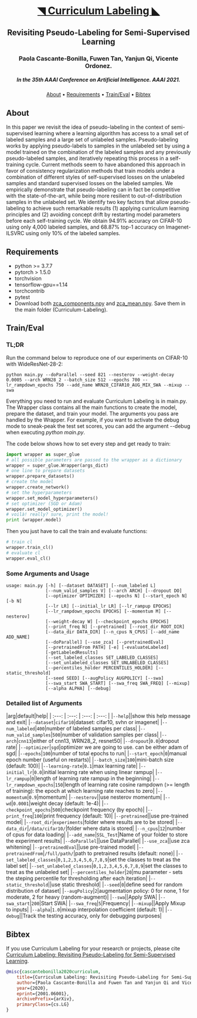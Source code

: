 <!-- ## [[AAAI21] Curriculum Labeling: Revisiting Pseudo-Labeling for Semi-Supervised Learning](https://arxiv.org/abs/2001.06001)
Paola Cascante-Bonilla, Fuwen Tan, Yanjun Qi, Vicente Ordonez. -->

<h1 align="center"><a href="https://arxiv.org/abs/2001.06001">◥ Curriculum Labeling ◣</a></h1>
<h2 align="center">Revisiting Pseudo-Labeling for Semi-Supervised 
Learning</h2>
<h3 align="center">Paola Cascante-Bonilla, Fuwen Tan, Yanjun Qi, Vicente Ordonez.</h3>
<h5 align="center">In the 35th AAAI Conference on Artificial Intelligence. AAAI 2021.</h5>

<p align="center">
  <a href="#about">About</a> •
  <a href="#about">Requirements</a> •
  <a href="#train/eval">Train/Eval</a> •
  <a href="#bibtex">Bibtex</a>
</p>


## About
In this paper we revisit the idea of pseudo-labeling in the context of semi-supervised learning where a learning algorithm has access to a small set of labeled samples and a large set of unlabeled samples. Pseudo-labeling works by applying pseudo-labels to samples in the unlabeled set by using a model trained on the combination of the labeled samples and any previously pseudo-labeled samples, and iteratively repeating this process in a self-training cycle. Current methods seem to have abandoned this approach in favor of consistency regularization methods that train models under a combination of different styles of self-supervised losses on the unlabeled samples and standard supervised losses on the labeled samples. 
We empirically demonstrate that pseudo-labeling can in fact be competitive with the state-of-the-art, while being more resilient to out-of-distribution samples in the unlabeled set. We identify two key factors that allow pseudo-labeling to achieve such remarkable results (1) applying curriculum learning principles and (2) avoiding concept drift by restarting model parameters before each self-training cycle. We obtain 94.91% accuracy on CIFAR-10 using only 4,000 labeled samples, and 68.87% top-1 accuracy on Imagenet-ILSVRC using only 10% of the labeled samples.

## Requirements
- python >= 3.7.7 
- pytorch > 1.5.0
- torchvision
- tensorflow-gpu==1.14
- torchcontrib
- pytest
- Download both [zca_components.npy](http://cs.virginia.edu/~pcascante/zca_components.npy) and [zca_mean.npy](http://cs.virginia.edu/~pcascante/zca_mean.npy). Save them in the main folder (Curriculum-Labeling).


## Train/Eval

### TL;DR
Run the command below to reproduce one of our experiments on CIFAR-10 with WideResNet-28-2:
```
python main.py --doParallel --seed 821 --nesterov --weight-decay 0.0005 --arch WRN28_2 --batch_size 512 --epochs 700 --lr_rampdown_epochs 750 --add_name WRN28_CIFAR10_AUG_MIX_SWA --mixup --swa
```

Everything you need to run and evaluate Curriculum Labeling is in main.py.
The Wrapper class contains all the main functions to create the model, prepare the dataset, and train your model. The arguments you pass are handled by the Wrapper. For example, if you want to activate the debug mode to sneak-peak the test set scores, you can add the argument --debug when executing <i>python main.py</i>.

The code below shows how to set every step and get ready to train:

```python
import wrapper as super_glue
# all possible parameters are passed to the wrapper as a dictionary
wrapper = super_glue.Wrapper(args_dict)
# one line to prepare datasets
wrapper.prepare_datasets()
# create the model
wrapper.create_network()
# set the hyperparameters
wrapper.set_model_hyperparameters()
# set optimizer (SGD or Adam)
wrapper.set_model_optimizer()
# voilà! really? sure, print the model!
print (wrapper.model)
```

Then you just have to call the train and evaluate functions:
```python
# train cl
wrapper.train_cl()
# evaluate cl 
wrapper.eval_cl()
```

### Some Arguments and Usage
```
usage: main.py [-h] [--dataset DATASET] [--num_labeled L]
               [--num_valid_samples V] [--arch ARCH] [--dropout DO]
               [--optimizer OPTIMIZER] [--epochs N] [--start_epoch N] [-b N]
               [--lr LR] [--initial_lr LR] [--lr_rampup EPOCHS]
               [--lr_rampdown_epochs EPOCHS] [--momentum M] [--nesterov]
               [--weight-decay W] [--checkpoint_epochs EPOCHS]
               [--print_freq N] [--pretrained] [--root_dir ROOT_DIR]
               [--data_dir DATA_DIR] [--n_cpus N_CPUS] [--add_name ADD_NAME]
               [--doParallel] [--use_zca] [--pretrainedEval]
               [--pretrainedFrom PATH] [-e] [-evaluateLabeled]
               [-getLabeledResults]
               [--set_labeled_classes SET_LABELED_CLASSES]
               [--set_unlabeled_classes SET_UNLABELED_CLASSES]
               [--percentiles_holder PERCENTILES_HOLDER] [--static_threshold]
               [--seed SEED] [--augPolicy AUGPOLICY] [--swa]
               [--swa_start SWA_START] [--swa_freq SWA_FREQ] [--mixup]
               [--alpha ALPHA] [--debug]
```       
### Detailed list of Arguments

|arg|default|help|
| :---: | :---: | :---: | :---: |
|`--help`||show this help message and exit|
|`--dataset`|`cifar10`|dataset: cifar10, svhn or imagenet|
|`--num_labeled`|`400`|number of labeled samples per class|
|`--num_valid_samples`|`500`|number of validation samples per class|
|`--arch`|`cnn13`|either of cnn13, WRN28_2, resnet50|
|`--dropout`|`0.0`|dropout rate|
|`--optimizer`|`sgd`|optimizer we are going to use. can be either adam of sgd|
|`--epochs`|`100`|number of total epochs to run|
|`--start_epoch`|`0`|manual epoch number (useful on restarts)|
|`--batch_size`|`100`|mini-batch size (default: 100)|
|`--learning-rate`|`0.1`|max learning rate|
|`--initial_lr`|`0.0`|initial learning rate when using linear rampup|
|`--lr_rampup`|`0`|length of learning rate rampup in the beginning|
|`--lr_rampdown_epochs`|`150`|length of learning rate cosine rampdown (>= length of training): the epoch at which learning rate reaches to zero|
|`--momentum`|`0.9`|momentum|
|`--nesterov`||use nesterov momentum|
|`--wd`|`0.0001`|weight decay (default: 1e-4)|
|`--checkpoint_epochs`|`500`|checkpoint frequency (by epoch)|
|`--print_freq`|`100`|print frequency (default: 10)|
|`--pretrained`||use pre-trained model|
|`--root_dir`|`experiments`|folder where results are to be stored|
|`--data_dir`|`/data/cifar10/`|folder where data is stored|
|`--n_cpus`|`12`|number of cpus for data loading|
|`--add_name`|`SSL_Test`|Name of your folder to store the experiment results|
|`--doParallel`||use DataParallel|
|`--use_zca`||use zca whitening|
|`--pretrainedEval`||use pre-trained model|
|`--pretrainedFrom`|`/full/path/`|path to pretrained results (default: none)|
|`--set_labeled_classes`|`0,1,2,3,4,5,6,7,8,9`|set the classes to treat as the label set|
|`--set_unlabeled_classes`|`0,1,2,3,4,5,6,7,8,9`|set the classes to treat as the unlabeled set|
|`--percentiles_holder`|`20`|mu parameter - sets the steping percentile for thresholding after each iteration|
|`--static_threshold`||use static threshold|
|`--seed`|`0`|define seed for random distribution of dataset|
|`--augPolicy`|`2`|augmentation policy: 0 for none, 1 for moderate, 2 for heavy (random-augment)|
|`--swa`||Apply SWA|
|`--swa_start`|`200`|Start SWA|
|`--swa_freq`|`5`|Frequency|
|`--mixup`||Apply Mixup to inputs|
|`--alpha`|`1.0`|mixup interpolation coefficient (default: 1)|
|`--debug`||Track the testing accuracy, only for debugging purposes|

## Bibtex
If you use Curriculum Labeling for your research or projects, please cite [Curriculum Labeling: Revisiting Pseudo-Labeling for Semi-Supervised Learning](https://arxiv.org/abs/2001.06001).

```bibtex
@misc{cascantebonilla2020curriculum,
    title={Curriculum Labeling: Revisiting Pseudo-Labeling for Semi-Supervised Learning},
    author={Paola Cascante-Bonilla and Fuwen Tan and Yanjun Qi and Vicente Ordonez},
    year={2020},
    eprint={2001.06001},
    archivePrefix={arXiv},
    primaryClass={cs.LG}
}
```